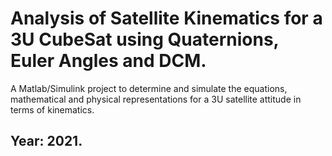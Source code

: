 # Analysis of Satellite Kinematics for a 3U CubeSat using Quaternions, Euler Angles and DCM. 
A Matlab/Simulink project to determine and simulate the equations, mathematical and physical representations for a 3U satellite attitude in terms of kinematics. 

## Year: 2021.

